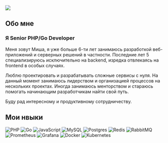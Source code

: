 <img src="https://user-images.githubusercontent.com/74038190/241765440-80728820-e06b-4f96-9c9e-9df46f0cc0a5.gif" />

## Обо мне

<h3>Я <b>Senior PHP/Go Developer</b></h3>

Меня зовут Миша, я уже больше 6-ти лет занимаюсь разработкой веб-приложений и серверных решений в частности. Последние лет 5 специализируюсь исключительно на backend, изредка отвлекаясь на frontend в особых случаях.

Люблю проектировать и разрабатывать сложные сервисы с нуля. На данный момент занимаюсь лидерством и организацией процессов на нескольких проектах. Иногда занимаюсь менторством и стараюсь помогать начинающим разработчикам найти свой путь.

Буду рад интересному и продуктивному сотрудничеству.

## Мои нвыки 

![PHP](https://img.shields.io/badge/php-%23777BB4.svg?style=for-the-badge&logo=php&logoColor=white) ![Go](https://img.shields.io/badge/go-%2300ADD8.svg?style=for-the-badge&logo=go&logoColor=white) ![JavaScript](https://img.shields.io/badge/javascript-%23323330.svg?style=for-the-badge&logo=javascript&logoColor=%23F7DF1E) ![MySQL](https://img.shields.io/badge/mysql-%2300f.svg?style=for-the-badge&logo=mysql&logoColor=white) ![Postgres](https://img.shields.io/badge/postgres-%23316192.svg?style=for-the-badge&logo=postgresql&logoColor=white) ![Redis](https://img.shields.io/badge/redis-%23DD0031.svg?style=for-the-badge&logo=redis&logoColor=white) ![RabbitMQ](https://img.shields.io/badge/Rabbitmq-FF6600?style=for-the-badge&logo=rabbitmq&logoColor=white) ![Prometheus](https://img.shields.io/badge/Prometheus-E6522C?style=for-the-badge&logo=Prometheus&logoColor=white) ![Grafana](https://img.shields.io/badge/grafana-%23F46800.svg?style=for-the-badge&logo=grafana&logoColor=white) ![Docker](https://img.shields.io/badge/docker-%230db7ed.svg?style=for-the-badge&logo=docker&logoColor=white) ![Kubernetes](https://img.shields.io/badge/kubernetes-%23326ce5.svg?style=for-the-badge&logo=kubernetes&logoColor=white)
